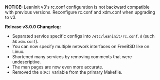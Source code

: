 **NOTICE:** LeanInit v3's rc.conf configuration is not backward compatible with previous versions. Reconfigure rc.conf and xdm.conf when upgrading to v3.

**Release v3.0.0 Changelog:**
* Separated service specific configs into `/etc/leaninit/rc.conf.d` (such as `xdm.conf`).
* You can now specify multiple network interfaces on FreeBSD like on Linux.
* Shortened many services by removing comments that were undescriptive.
* The man pages are now even more accurate.
* Removed the `$(RC)` variable from the primary Makefile.
